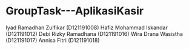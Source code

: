 # GroupTask---AplikasiKasir
Iyad Ramadhan Zulfikar (D121191008)
Hafiz Mohammad Iskandar (D121191012)
Debi Rizky Ramadhana (D121191016)
Wira Drana Wasistha (D121191017)
Annisa Fitri (D121191018)
